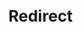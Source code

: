 ﻿---
layout: src/layouts/Redirect.astro
title: Redirect
redirect: /docs/administration/upgrading/legacy/upgrading-from-octopus-2.6.5-2018.10lts/in-place-upgrade-install-over-2.6.5
pubDate:  2023-01-01
navSearch: false
navSitemap: false
navMenu: false
---
